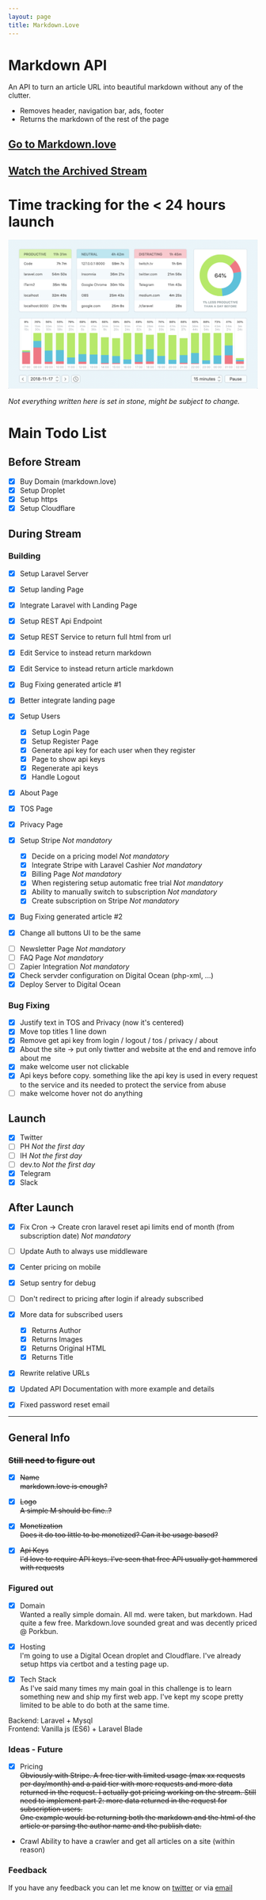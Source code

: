 ```yaml
---
layout: page
title: Markdown.Love
---
```


# Markdown API

An API to turn an article URL into beautiful markdown without any of the clutter.

- Removes header, navigation bar, ads, footer
- Returns the markdown of the rest of the page

## [Go to Markdown.love][2]

## [Watch the Archived Stream][3]

# Time tracking for the < 24 hours launch

![Tracking for 2018-11-17](/assets/article_images/markdownlovetime.png)

_Not everything written here is set in stone, might be subject to change._

# Main Todo List

## Before Stream

- [x] Buy Domain (markdown.love)
- [x] Setup Droplet
- [x] Setup https
- [x] Setup Cloudflare

## During Stream

### Building

- [x] Setup Laravel Server
- [x] Setup landing Page
- [x] Integrate Laravel with Landing Page

- [x] Setup REST Api Endpoint
- [x] Setup REST Service to return full html from url
- [x] Edit Service to instead return markdown
- [x] Edit Service to instead return article markdown
- [x] Bug Fixing generated article #1
- [x] Better integrate landing page

- [x] Setup Users

  - [x] Setup Login Page
  - [x] Setup Register Page
  - [x] Generate api key for each user when they register
  - [x] Page to show api keys
  - [x] Regenerate api keys
  - [x] Handle Logout

- [x] About Page
- [x] TOS Page
- [x] Privacy Page

- [x] Setup Stripe _Not mandatory_

  - [x] Decide on a pricing model _Not mandatory_
  - [x] Integrate Stripe with Laravel Cashier _Not mandatory_
  - [x] Billing Page _Not mandatory_
  - [x] When registering setup automatic free trial _Not mandatory_
  - [x] Ability to manually switch to subscription _Not mandatory_
  - [x] Create subscription on Stripe _Not mandatory_

- [x] Bug Fixing generated article #2
- [x] Change all buttons UI to be the same

* [ ] Newsletter Page _Not mandatory_
* [ ] FAQ Page _Not mandatory_
* [ ] Zapier Integration _Not mandatory_
* [x] Check servder configuration on Digital Ocean (php-xml, ...)
* [x] Deploy Server to Digital Ocean

### Bug Fixing

- [x] Justify text in TOS and Privacy (now it's centered)
- [x] Move top titles 1 line down
- [x] Remove get api key from login / logout / tos / privacy / about
- [x] About the site -> put only tiwtter and website at the end and remove info about me
- [x] make welcome user not clickable
- [x] Api keys before copy. something like the api key is used in every request to the service and its needed to protect the service from abuse
- [ ] make welcome hover not do anything

## Launch

- [x] Twitter
- [ ] PH _Not the first day_
- [ ] IH _Not the first day_
- [ ] dev.to _Not the first day_
- [x] Telegram
- [x] Slack

## After Launch

- [x] Fix Cron -> Create cron laravel reset api limits end of month (from subscription date) _Not mandatory_

- [ ] Update Auth to always use middleware
- [x] Center pricing on mobile
- [x] Setup sentry for debug
- [ ] Don't redirect to pricing after login if already subscribed
- [x] More data for subscribed users

  - [x] Returns Author
  - [x] Returns Images
  - [x] Returns Original HTML
  - [x] Returns Title

- [x] Rewrite relative URLs
- [x] Updated API Documentation with more example and details
- [x] Fixed password reset email

---

## General Info

### <s>Still need to figure out</s>

- [x] <s>Name  
       markdown.love is enough?</s>

- [x] <s>Logo  
       A simple M should be fine..?</s>

- [x] <s>Monetization  
       Does it do too little to be monetized? Can it be usage based?</s>

- [x] <s>Api Keys  
       I'd love to require API keys. I've seen that free API usually get hammered with requests</s>

### Figured out

- [x] Domain  
       Wanted a really simple domain. All md. were taken, but markdown. Had quite a few free. Markdown.love sounded great and was decently priced @ Porkbun.

- [x] Hosting  
       I'm going to use a Digital Ocean droplet and Cloudflare. I've already setup https via certbot and a testing page up.

- [x] Tech Stack  
       As I've said many times my main goal in this challenge is to learn something new and ship my first web app. I've kept my scope pretty limited to be able to do both at the same time.

Backend: Laravel + Mysql  
Frontend: Vanilla js (ES6) + Laravel Blade

### Ideas - Future

- [x] Pricing  
       <s>Obviously with Stripe. A free tier with limited usage (max xx requests per day/month) and a paid tier with more requests and more data returned in the request.
      I actually got pricing working on the stream. Still need to implement part 2: more data returned in the request for subscription users.  
       One example would be returning both the markdown and the html of the article or parsing the author name and the publish date.</s>

- Crawl
  Ability to have a crawler and get all articles on a site (within reason)

### Feedback

If you have any feedback you can let me know on [twitter][0] or via [email][1]

[0]: https://twitter.com/valentinourbano
[1]: http://www.valentinourbano.com/about#contact
[2]: https://www.markdown.love
[3]: https://www.twitch.tv/valentinourbano93
